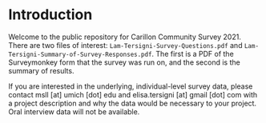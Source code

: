 # Introduction 

Welcome to the public repository for Carillon Community Survey 2021. There are two files of interest: `Lam-Tersigni-Survey-Questions.pdf` and `Lam-Tersigni-Summary-of-Survey-Responses.pdf`. The first is a PDF of the Surveymonkey form that the survey was run on, and the second is the summary of results. 

If you are interested in the underlying, individual-level survey data, please contact msll [at] umich [dot] edu and elisa.tersigni [at] gmail [dot] com with a project description and why the data would be necessary to your project. Oral interview data will not be available. 
